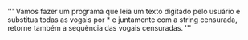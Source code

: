 '''
Vamos fazer um programa que leia um texto digitado pelo usuário e substitua todas as 
vogais por * e juntamente com a string censurada, retorne também a sequência das vogais censuradas.
'''
